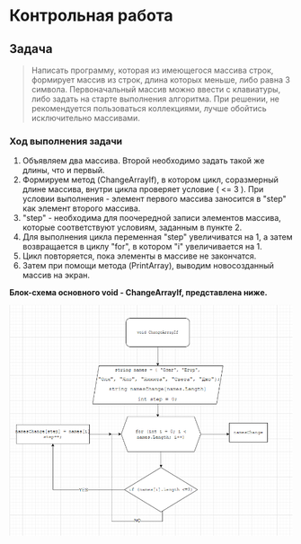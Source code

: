 # Контрольная работа

## Задача
>Написать программу, которая из имеющегося массива строк, формирует массив из строк, длина которых меньше, либо равна 3 символа. Первоначальный массив можно ввести с клавиатуры, либо задать на старте выполнения алгоритма. При решении, не рекомендуется пользоваться коллекциями, лучше обойтись исключительно массивами.

### Ход выполнения задачи

1. Объявляем два массива. Второй необходимо задать такой же длины, что и первый.
2. Формируем метод (ChangeArrayIf), в котором цикл, соразмерный длине массива, внутри цикла проверяет условие ( <= 3 ). При условии выполнения - элемент первого массива заносится в "step" как элемент второго массива.
3. "step" - необходима для поочередной записи элементов массива, которые соответствуют условиям, заданным в пункте 2.
4. Для выполнения цикла переменная "step" увеличиватся на 1, а затем возвращается в циклу "for", в котором "i" увеличивается на 1.
5. Цикл повторяется, пока элементы в массиве не закончатся.
6. Затем при помощи метода (PrintArray), выводим новосозданный массив на экран.

**Блок-схема основного void - ChangeArrayIf, представлена ниже.**

![Блок схема void - ChangeArrayIf](Снимок.PNG)